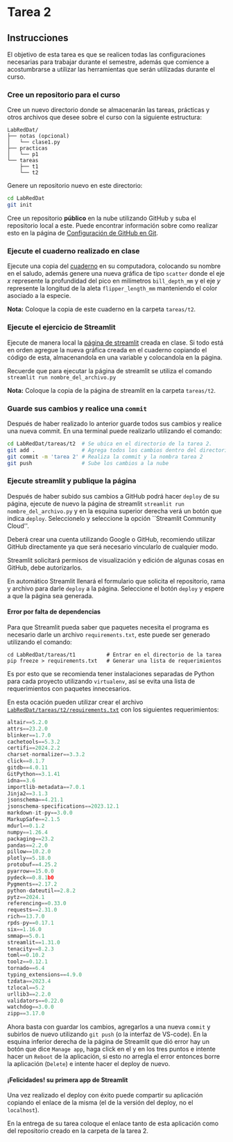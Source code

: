 # Tarea 2

## Instrucciones

El objetivo de esta tarea es que se realicen todas las configuraciones necesarias para trabajar durante el semestre, además que comience a acostumbrarse a utilizar las herramientas que serán utilizadas durante el curso.

### Cree un repositorio para el curso

Cree un nuevo directorio donde se almacenarán las tareas, prácticas y otros archivos que desee sobre el curso con la siguiente estructura:

```
LabRedDat/
├── notas (opcional)
│   └── clase1.py
├── practicas
│   └── p1
└── tareas
    ├── t1
    └── t2
```

Genere un repositorio nuevo en este directorio:

```bash
cd LabRedDat
git init
```
Cree un repositorio **público** en la nube utilizando GitHub y suba el repositorio local a este. Puede encontrar información sobre como realizar esto en la página de [Configuración de GitHub en Git](../resources/configure_github.md).

### Ejecute el cuaderno realizado en clase

Ejecute una copia del [cuaderno](../Introduccion/introduccion.ipynb) en su computadora, colocando su nombre en el saludo, además genere una nueva gráfica de tipo `scatter` donde el eje *x* represente la profundidad del pico en milímetros `bill_depth_mm` y el eje *y* represente la longitud de la aleta `flipper_length_mm` manteniendo el color asociado a la especie.

**Nota:** Coloque la copia de este cuaderno en la carpeta `tareas/t2`.

### Ejecute el ejercicio de Streamlit

Ejecute de manera local la [página de streamlit](../Introduccion/streamlit_tests.py) creada en clase. Si todo está en orden agregue la nueva gráfica creada en el cuaderno copiando el código de esta, almacenandola en una variable y colocandola en la página.

Recuerde que para ejecutar la página de streamlit se utiliza el comando `streamlit run nombre_del_archivo.py`

**Nota:** Coloque la copia de la página de streamlit en la carpeta `tareas/t2`.

### Guarde sus cambios y realice una `commit`

Después de haber realizado lo anterior guarde todos sus cambios y realice una nueva commit. En una terminal puede realizarlo utilizando el comando:

```bash
cd LabRedDat/tareas/t2  # Se ubica en el directorio de la tarea 2.
git add .               # Agrega todos los cambios dentro del directorio a la cache para ponerlos dentro del commit
git commit -m 'tarea 2' # Realiza la commit y la nombra tarea 2
git push                # Sube los cambios a la nube
```

### Ejecute streamlit y publique la página

Después de haber subido sus cambios a GitHub podrá hacer `deploy` de su página, ejecute de nuevo la página de streamlit `streamlit run nombre_del_archivo.py` y en la esquina superior derecha verá un botón que indica `deploy`. Seleccionelo y seleccione la opción ``Streamlit Community Cloud''.

Deberá crear una cuenta utilizando Google o GitHub, recomiendo utilizar GitHub directamente ya que será necesario vincularlo de cualquier modo.

Streamlit solicitará permisos de visualización y edición de algunas cosas en GitHub, debe autorizarlos.

En automático Streamlit llenará el formulario que solicita el repositorio, rama y archivo para darle `deploy` a la página. Seleccione el botón `deploy` y espere a que la página sea generada.

#### Error por falta de dependencias

Para que Streamlit pueda saber que paquetes necesita el programa es necesario darle un archivo `requirements.txt`, este puede ser generado utilizando el comando:

```
cd LabRedDat/tareas/t1          # Entrar en el directorio de la tarea
pip freeze > requirements.txt   # Generar una lista de requerimientos
```

Es por esto que se recomienda tener instalaciones separadas de Python para cada proyecto utilizando `virtualenv`, así se evita una lista de requerimientos con paquetes innecesarios.

En esta ocación pueden utilizar crear el archivo [`LabRedDat/tareas/t2/requirements.txt`](../Introduccion/requirements.txt) con los siguientes requerimientos:

```python
altair==5.2.0
attrs==23.2.0
blinker==1.7.0
cachetools==5.3.2
certifi==2024.2.2
charset-normalizer==3.3.2
click==8.1.7
gitdb==4.0.11
GitPython==3.1.41
idna==3.6
importlib-metadata==7.0.1
Jinja2==3.1.3
jsonschema==4.21.1
jsonschema-specifications==2023.12.1
markdown-it-py==3.0.0
MarkupSafe==2.1.5
mdurl==0.1.2
numpy==1.26.4
packaging==23.2
pandas==2.2.0
pillow==10.2.0
plotly==5.18.0
protobuf==4.25.2
pyarrow==15.0.0
pydeck==0.8.1b0
Pygments==2.17.2
python-dateutil==2.8.2
pytz==2024.1
referencing==0.33.0
requests==2.31.0
rich==13.7.0
rpds-py==0.17.1
six==1.16.0
smmap==5.0.1
streamlit==1.31.0
tenacity==8.2.3
toml==0.10.2
toolz==0.12.1
tornado==6.4
typing_extensions==4.9.0
tzdata==2023.4
tzlocal==5.2
urllib3==2.2.0
validators==0.22.0
watchdog==3.0.0
zipp==3.17.0
```

Ahora basta con guardar los cambios, agregarlos a una nueva `commit` y subirlos de nuevo utilizando `git push` (o la interfaz de VS-code). En la esquina inferior derecha de la página de Streamlit que dió error hay un botón que dice `Manage app`, haga click en el y en los tres puntos e intente hacer un `Reboot` de la aplicación, si esto no arregla el error entonces borre la aplicación (`Delete`) e intente hacer el deploy de nuevo.

#### ¡Felicidades! su primera app de Streamlit

Una vez realizado el deploy con éxito puede compartir su aplicación copiando el enlace de la misma (el de la versión del deploy, no el `localhost`).

En la entrega de su tarea coloque el enlace tanto de esta aplicación como del repositorio creado en la carpeta de la tarea 2.
